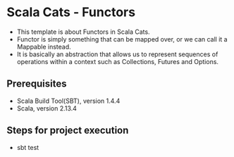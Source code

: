 # Scala Cats - Functors

- This template is about Functors in Scala Cats. 
- Functor is simply something that can be mapped over, or we can call it a Mappable instead.
- It is basically an abstraction that allows us to
represent sequences of operations within a context such as Collections, Futures and Options. 

## Prerequisites

- Scala Build Tool(SBT), version 1.4.4
- Scala, version 2.13.4

## Steps for project execution

- sbt test

